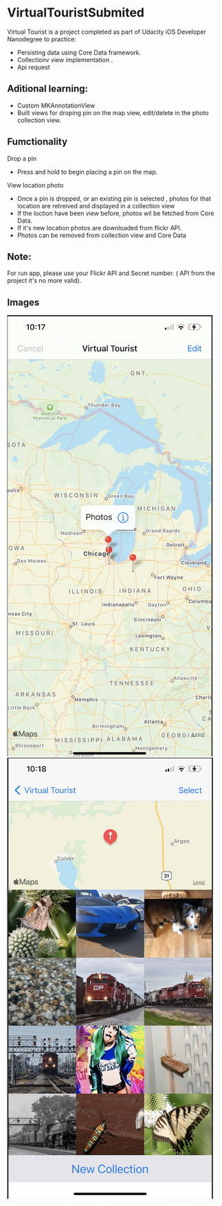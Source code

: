 # VirtualTouristSubmited

Virtual Tourist is a project completed as part of Udacity iOS Developer Nanodegree to practice:

- Persisting data using Core Data framework.
- Collectionv view implementation .
- Api request


## Aditional learning:

- Custom MKAnnotationView
- Built views for droping pin on the map view, edit/delete in the photo collection view.


## Fumctionality

Drop a pin

- Press and hold to begin placing a pin on the map.

View location photo

- Once a pin is dropped, or an existing pin is selected , photos for that location are retreived and displayed in a collection view
- If the loction have been view before, photos wil be fetched from Core Data.
- If it's new location photos are downloaded from flickr API.
- Photos can be removed from collection view and Core Data

## Note: 
For run app, please use your Flickr API and Secret number. ( API from the project it's no more valid).

## Images

<img src="Images/img1.png">
<img src="Images/img2.png">


